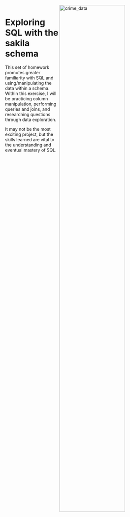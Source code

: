 <img width="65%" height="auto" align="right" alt="crime_data" src="https://user-images.githubusercontent.com/30611037/34005445-82a3e2a8-e0c0-11e7-84b3-dc62dfdc3b29.png">

# Exploring SQL with the sakila schema
This set of homework promotes greater familiarity with SQL and using/manipulating the data within a schema. Within this exercise, I will be practicing column manipulation, performing queries and joins, and researching questions through data exploration. 

It may not be the most exciting project, but the skills learned are vital to the understanding and eventual mastery of SQL.
